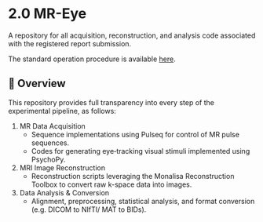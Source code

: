 # 2.0 MR-Eye

A repository for all acquisition, reconstruction, and analysis code associated with the registered report submission.

The standard operation procedure is available [here](https://mattechlab.github.io/sops/debi/data-collection/data-collection_DEBI_protocol/).


## 🚀 **Overview**

This repository provides full transparency into every step of the experimental pipeline, as follows:
1.	MR Data Acquisition
    - Sequence implementations using Pulseq for control of MR pulse sequences. 
    - Codes for generating eye‑tracking visual stimuli implemented using PsychoPy.
2. MRI Image Reconstruction
    - Reconstruction scripts leveraging the Monalisa Reconstruction Toolbox to convert raw k-space data into images.
3.	Data Analysis & Conversion
      - Alignment, preprocessing, statistical analysis, and format conversion (e.g. DICOM to NIfTI/ MAT to BIDs).
